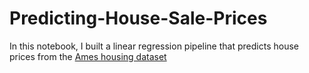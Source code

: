 # Predicting-House-Sale-Prices
In this notebook, I built a linear regression pipeline that predicts house prices from the [Ames housing dataset](https://www.kaggle.com/c/ames-housing-data)
